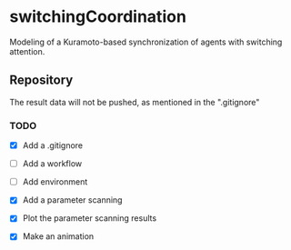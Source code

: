 # switchingCoordination
Modeling of a Kuramoto-based synchronization of agents with switching attention.

## Repository
The result data will not be pushed, as mentioned in the ".gitignore"

### TODO 
- [x] Add a .gitignore
- [ ] Add a workflow
- [ ] Add environment
- [x] Add a parameter scanning
- [x] Plot the parameter scanning results
- [x] Make an animation

